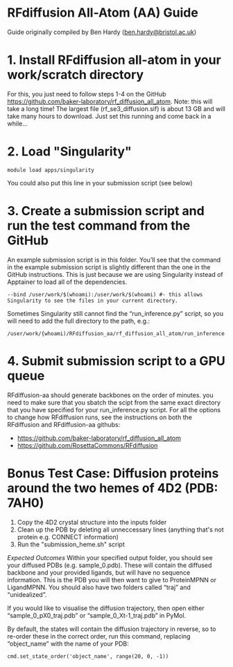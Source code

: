 # RFdiffusion All-Atom (AA) Guide 
Guide originally compiled by Ben Hardy (ben.hardy@bristol.ac.uk)

# 1. Install RFdiffusion all-atom in your work/scratch directory 
For this, you just need to follow steps 1-4 on the GitHub https://github.com/baker-laboratory/rf_diffusion_all_atom. Note: this will take a long time! The largest file (rf_se3_diffusion.sif) is about 13 GB and will take many hours to download. Just set this running and come back in a while...

# 2. Load "Singularity"
```
module load apps/singularity
```
You could also put this line in your submission script (see below) 

# 3. Create a submission script and run the test command from the GitHub 
An example submission script is in this folder. You’ll see that the command in the example submission script is slightly different than the one in the GitHub instructions. This is just because we are using Singularity instead of Apptainer to load all of the dependencies. 
```
--bind /user/work/$(whoami):/user/work/$(whoami) #- this allows Singularity to see the files in your current directory.
```
Sometimes Singularity still cannot find the “run_inference.py” script, so you will need to add the full directory to the path, e.g.: 
 ```
/user/work/{whoami)/RFdiffusion_aa/rf_diffusion_all_atom/run_inference.py 
```
# 4. Submit submission script to a GPU queue 
RFdiffusion-aa should generate backbones on the order of minutes. you need to make sure that you sbatch the scipt from the same exact directory that you have specified for your run_inference.py script. For all the options to change how RFdiffusion runs, see the instructions on both the RFdiffusion and RFdiffusion-aa githubs:
- https://github.com/baker-laboratory/rf_diffusion_all_atom  
- https://github.com/RosettaCommons/RFdiffusion

# Bonus Test Case: Diffusion proteins around the two hemes of 4D2 (PDB: 7AH0) 
1. Copy the 4D2 crystal structure into the inputs folder
2. Clean up the PDB by deleting all unneccessary lines (anything that's not protein e.g. CONNECT information)
3. Run the "submission_heme.sh" script

*Expected Outcomes*
Within your specified output folder, you should see your diffused PDBs (e.g. sample_0.pdb). These will contain the diffused backbone and your provided ligands, but will have no sequence information. This is the PDB you will then want to give to ProteinMPNN or LigandMPNN. You should also have two folders called “traj” and “unidealized”. 

If you would like to visualise the diffusion trajectory, then open either “sample_0_pX0_traj.pdb” or “sample_0_Xt-1_traj.pdb” in PyMol. 

By default, the states will contain the diffusion trajectory in reverse, so to re-order these in the correct order, run this command, replacing “object_name” with the name of your PDB: 
```
cmd.set_state_order('object_name', range(20, 0, -1))
```
